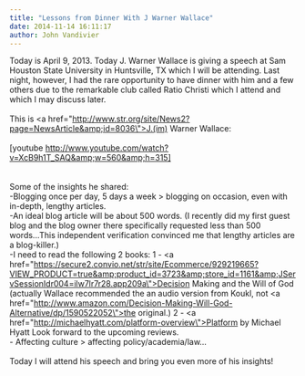 ```yaml
---
title: "Lessons from Dinner With J Warner Wallace"
date: 2014-11-14 16:11:17
author: John Vandivier
---
```




Today is April 9, 2013. Today J. Warner Wallace is giving a speech at Sam Houston State University in Huntsville, TX which I will be attending. Last night, however, I had the rare opportunity to have dinner with him and a few others due to the remarkable club called Ratio Christi which I attend and which I may discuss later.<br /><br />This is <a href=\"http://www.str.org/site/News2?page=NewsArticle&amp;id=8036\">J.(im) Warner Wallace</a>:<br /><br />[youtube http://www.youtube.com/watch?v=XcB9h1T_SAQ&amp;w=560&amp;h=315]<br /><br /><br />Some of the insights he shared:<br />-Blogging once per day, 5 days a week &gt; blogging on occasion, even with in-depth, lengthy articles.<br />-An ideal blog article will be about 500 words. (I recently did my first guest blog and the blog owner there specifically requested less than 500 words...This independent verification convinced me that lengthy articles are a blog-killer.)<br />-I need to read the following 2 books: 1 - <a href=\"https://secure2.convio.net/str/site/Ecommerce/929219665?VIEW_PRODUCT=true&amp;product_id=3723&amp;store_id=1161&amp;JServSessionIdr004=ilw7lr7r28.app209a\">Decision Making and the Will of God</a> (actually Wallace recommended the an audio version from Koukl, not <a href=\"http://www.amazon.com/Decision-Making-Will-God-Alternative/dp/1590522052\">the original</a>.) 2 - <a href=\"http://michaelhyatt.com/platform-overview\">Platform by Michael Hyatt</a> Look forward to the upcoming reviews.<br />- Affecting culture &gt; affecting policy/academia/law...<br /><br />Today I will attend his speech and bring you even more of his insights!